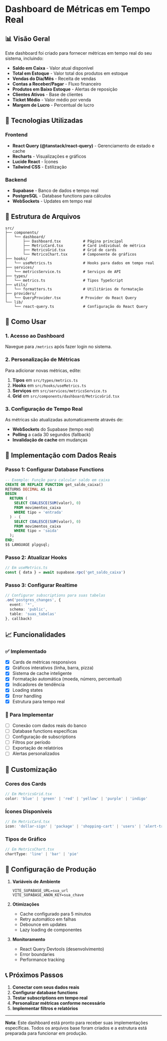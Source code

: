 # Dashboard de Métricas em Tempo Real

## 📊 Visão Geral

Este dashboard foi criado para fornecer métricas em tempo real do seu sistema, incluindo:

- **Saldo em Caixa** - Valor atual disponível
- **Total em Estoque** - Valor total dos produtos em estoque
- **Vendas do Dia/Mês** - Receita de vendas
- **Contas a Receber/Pagar** - Fluxo financeiro
- **Produtos em Baixo Estoque** - Alertas de reposição
- **Clientes Ativos** - Base de clientes
- **Ticket Médio** - Valor médio por venda
- **Margem de Lucro** - Percentual de lucro

## 🚀 Tecnologias Utilizadas

### Frontend
- **React Query (@tanstack/react-query)** - Gerenciamento de estado e cache
- **Recharts** - Visualizações e gráficos
- **Lucide React** - Ícones
- **Tailwind CSS** - Estilização

### Backend
- **Supabase** - Banco de dados e tempo real
- **PostgreSQL** - Database functions para cálculos
- **WebSockets** - Updates em tempo real

## 📁 Estrutura de Arquivos

```
src/
├── components/
│   └── dashboard/
│       ├── Dashboard.tsx          # Página principal
│       ├── MetricCard.tsx         # Card individual de métrica
│       ├── MetricsGrid.tsx        # Grid de cards
│       └── MetricsChart.tsx       # Componente de gráficos
├── hooks/
│   └── useMetrics.ts              # Hooks para dados em tempo real
├── services/
│   └── metricsService.ts          # Serviços de API
├── types/
│   └── metrics.ts                 # Tipos TypeScript
├── utils/
│   └── formatters.ts              # Utilitários de formatação
├── providers/
│   └── QueryProvider.tsx         # Provider do React Query
└── lib/
    └── react-query.ts             # Configuração do React Query
```

## 🔧 Como Usar

### 1. Acesso ao Dashboard
Navegue para `/metrics` após fazer login no sistema.

### 2. Personalização de Métricas
Para adicionar novas métricas, edite:

1. **Tipos** em `src/types/metrics.ts`
2. **Hooks** em `src/hooks/useMetrics.ts`
3. **Serviços** em `src/services/metricsService.ts`
4. **Grid** em `src/components/dashboard/MetricsGrid.tsx`

### 3. Configuração de Tempo Real

As métricas são atualizadas automaticamente através de:
- **WebSockets** do Supabase (tempo real)
- **Polling** a cada 30 segundos (fallback)
- **Invalidação de cache** em mudanças

## 🔄 Implementação com Dados Reais

### Passo 1: Configurar Database Functions
```sql
-- Exemplo: Função para calcular saldo em caixa
CREATE OR REPLACE FUNCTION get_saldo_caixa()
RETURNS DECIMAL AS $$
BEGIN
  RETURN (
    SELECT COALESCE(SUM(valor), 0)
    FROM movimentos_caixa
    WHERE tipo = 'entrada'
  ) - (
    SELECT COALESCE(SUM(valor), 0)
    FROM movimentos_caixa
    WHERE tipo = 'saida'
  );
END;
$$ LANGUAGE plpgsql;
```

### Passo 2: Atualizar Hooks
```typescript
// Em useMetrics.ts
const { data } = await supabase.rpc('get_saldo_caixa')
```

### Passo 3: Configurar Realtime
```typescript
// Configurar subscriptions para suas tabelas
.on('postgres_changes', { 
  event: '*', 
  schema: 'public',
  table: 'suas_tabelas' 
}, callback)
```

## 📈 Funcionalidades

### ✅ Implementado
- [x] Cards de métricas responsivos
- [x] Gráficos interativos (linha, barra, pizza)
- [x] Sistema de cache inteligente
- [x] Formatação automática (moeda, número, percentual)
- [x] Indicadores de tendência
- [x] Loading states
- [x] Error handling
- [x] Estrutura para tempo real

### 🔄 Para Implementar
- [ ] Conexão com dados reais do banco
- [ ] Database functions específicas
- [ ] Configuração de subscriptions
- [ ] Filtros por período
- [ ] Exportação de relatórios
- [ ] Alertas personalizados

## 🎨 Customização

### Cores dos Cards
```typescript
// Em MetricsGrid.tsx
color: 'blue' | 'green' | 'red' | 'yellow' | 'purple' | 'indigo'
```

### Ícones Disponíveis
```typescript
// Em MetricCard.tsx
icon: 'dollar-sign' | 'package' | 'shopping-cart' | 'users' | 'alert-triangle' | 'credit-card' | 'percent'
```

### Tipos de Gráfico
```typescript
// Em MetricsChart.tsx
chartType: 'line' | 'bar' | 'pie'
```

## 🔧 Configuração de Produção

1. **Variáveis de Ambiente**
   ```env
   VITE_SUPABASE_URL=sua_url
   VITE_SUPABASE_ANON_KEY=sua_chave
   ```

2. **Otimizações**
   - Cache configurado para 5 minutos
   - Retry automático em falhas
   - Debounce em updates
   - Lazy loading de componentes

3. **Monitoramento**
   - React Query Devtools (desenvolvimento)
   - Error boundaries
   - Performance tracking

## 📞 Próximos Passos

1. **Conectar com seus dados reais**
2. **Configurar database functions**
3. **Testar subscriptions em tempo real**
4. **Personalizar métricas conforme necessário**
5. **Implementar filtros e relatórios**

---

**Nota**: Este dashboard está pronto para receber suas implementações específicas. Todos os arquivos base foram criados e a estrutura está preparada para funcionar em produção.
